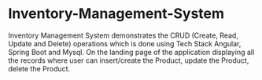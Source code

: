 # Inventory-Management-System
Inventory Management System demonstrates the CRUD (Create, Read, Update and Delete) operations which is done using Tech Stack Angular, Spring Boot and Mysql.   On the landing page of the application displaying all the records where user can insert/create the Product, update the Product, delete the Product. 
